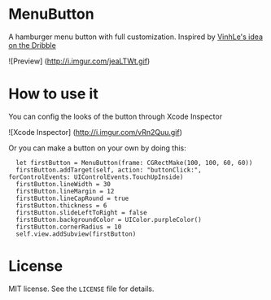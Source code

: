 # MenuButton
A hamburger menu button with full customization. Inspired by [VinhLe's idea on the Dribble](https://dribbble.com/shots/1626236-Dribbble-Menu)

![Preview]
(http://i.imgur.com/jeaLTWt.gif)

# How to use it
You can config the looks of the button through Xcode Inspector

![Xcode Inspector]
(http://i.imgur.com/vRn2Quu.gif)

Or you can make a button on your own by doing this:
```
  let firstButton = MenuButton(frame: CGRectMake(100, 100, 60, 60))
  firstButton.addTarget(self, action: "buttonClick:", forControlEvents: UIControlEvents.TouchUpInside)
  firstButton.lineWidth = 30
  firstButton.lineMargin = 12
  firstButton.lineCapRound = true
  firstButton.thickness = 6
  firstButton.slideLeftToRight = false
  firstButton.backgroundColor = UIColor.purpleColor()
  firstButton.cornerRadius = 10
  self.view.addSubview(firstButton)
```
# License
MIT license. See the `LICENSE` file for details.

